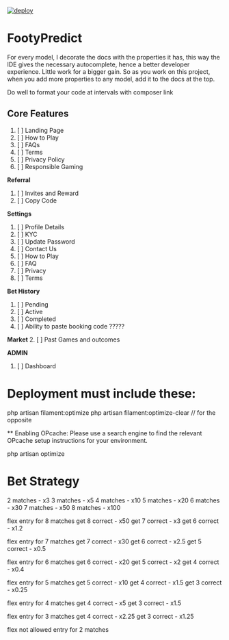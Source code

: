 [![deploy](https://github.com/josephajibodu/footypredict/actions/workflows/build-production.yml/badge.svg?branch=main)](https://github.com/josephajibodu/footypredict/actions/workflows/build-production.yml)

# FootyPredict

For every model, I decorate the docs with the properties it has, this way the IDE gives the necessary autocomplete, 
hence a better developer experience. Little work for a bigger gain. So as you work on this project, when you add more
properties to any model, add it to the docs at the top.

Do well to format your code at intervals with composer link

## Core Features

1. [ ] Landing Page
2. [ ] How to Play
3. [ ] FAQs
4. [ ] Terms
5. [ ] Privacy Policy
6. [ ] Responsible Gaming

**Referral**
1. [ ] Invites and Reward
2. [ ] Copy Code

**Settings**
1. [ ] Profile Details
2. [ ] KYC
3. [ ] Update Password
4. [ ] Contact Us
5. [ ] How to Play
6. [ ] FAQ
7. [ ] Privacy
8. [ ] Terms

**Bet History**
1. [ ] Pending
2. [ ] Active
3. [ ] Completed
4. [ ] Ability to paste booking code ?????

**Market**
2. [ ] Past Games and outcomes

**ADMIN**
1. [ ] Dashboard

# Deployment must include these:

php artisan filament:optimize
php artisan filament:optimize-clear // for the opposite

** Enabling OPcache: Please use a search engine to find the relevant OPcache setup instructions for your environment.
  
php artisan optimize

# Bet Strategy

2 matches - x3
3 matches - x5
4 matches - x10
5 matches - x20
6 matches - x30
7 matches - x50
8 matches - x100

flex entry for 8 matches
get 8 correct - x50
get 7 correct - x3
get 6 correct - x1.2

flex entry for 7 matches
get 7 correct - x30
get 6 correct - x2.5
get 5 correct - x0.5

flex entry for 6 matches
get 6 correct - x20
get 5 correct - x2
get 4 correct - x0.4

flex entry for 5 matches
get 5 correct - x10
get 4 correct - x1.5
get 3 correct - x0.25

flex entry for 4 matches
get 4 correct - x5
get 3 correct - x1.5

flex entry for 3 matches
get 4 correct - x2.25
get 3 correct - x1.25

flex not allowed entry for 2 matches
